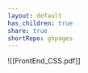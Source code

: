 ```yaml
---
layout: default
has_children: true
share: true
shortRepo: ghpages  
---
```


![[FrontEnd_CSS.pdf]]

